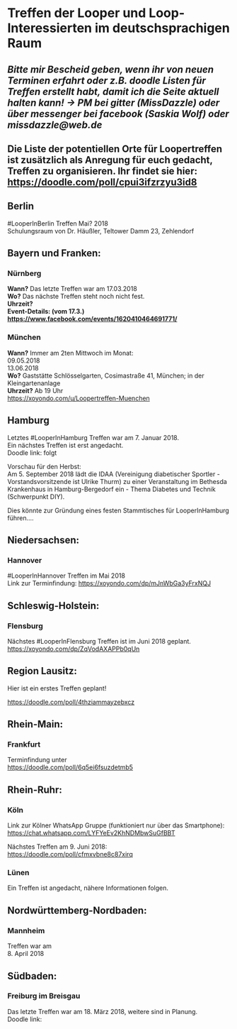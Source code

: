 # Treffen der Looper und Loop-Interessierten im deutschsprachigen Raum

## _Bitte mir Bescheid geben, wenn ihr von neuen Terminen erfahrt oder z.B. doodle Listen für Treffen erstellt habt, damit ich die Seite aktuell halten kann! -> PM bei gitter (MissDazzle) oder über messenger bei facebook (Saskia Wolf) oder missdazzle@web.de_

## Die Liste der potentiellen Orte für Loopertreffen ist zusätzlich als Anregung für euch gedacht, Treffen zu organisieren. Ihr findet sie hier: https://doodle.com/poll/cpui3ifzrzyu3id8  

## Berlin
#LooperInBerlin Treffen Mai? 2018  
Schulungsraum von Dr. Häußler, Teltower Damm 23, Zehlendorf    
 


## Bayern und Franken:

### Nürnberg
**Wann?** Das letzte Treffen war am 17.03.2018  
**Wo?**   Das nächste Treffen steht noch nicht fest.  
**Uhrzeit?**  
**Event-Details: (vom 17.3.) https://www.facebook.com/events/1620410464691771/**  

### München
**Wann?** Immer am 2ten Mittwoch im Monat:   
09.05.2018  
13.06.2018  
**Wo?** Gaststätte Schlösselgarten, Cosimastraße 41, München; in der Kleingartenanlage    
**Uhrzeit?** Ab 19 Uhr  
https://xoyondo.com/u/Loopertreffen-Muenchen 

## Hamburg
Letztes #LooperInHamburg Treffen war am 7. Januar 2018.  
Ein nächstes Treffen ist erst angedacht.  
Doodle link: folgt 
  
Vorschau für den Herbst:  
Am 5. September 2018 lädt die IDAA (Vereinigung diabetischer Sportler - Vorstandsvorsitzende ist Ulrike Thurm) zu einer Veranstaltung im Bethesda Krankenhaus in Hamburg-Bergedorf ein - Thema Diabetes und Technik (Schwerpunkt DIY).  
 
Dies könnte zur Gründung eines festen Stammtisches für LooperInHamburg führen.... 
 
 
## Niedersachsen:  
  
### Hannover  
#LooperInHannover Treffen im Mai 2018  
Link zur Terminfindung: 
https://xoyondo.com/dp/mJnWbGa3yFrxNQJ  
 
 
## Schleswig-Holstein:  
  
### Flensburg  
Nächstes #LooperInFlensburg Treffen ist im Juni 2018 geplant.  
https://xoyondo.com/dp/ZqVodAXAPPb0qUn  
  
  
## Region Lausitz:

Hier ist ein erstes Treffen geplant!

https://doodle.com/poll/4thziammayzebxcz  
  
  
   
## Rhein-Main:  
  
### Frankfurt  
  
Terminfindung unter  
https://doodle.com/poll/6q5ei6fsuzdetmb5  


## Rhein-Ruhr:  
   
### Köln  
 
Link zur Kölner WhatsApp Gruppe (funktioniert nur über das Smartphone):  
https://chat.whatsapp.com/LYFYeEv2KhNDMbwSuGfBBT 
  
Nächstes Treffen am 9. Juni 2018:  
https://doodle.com/poll/cfmxvbne8c87xirq  
 
### Lünen  
Ein Treffen ist angedacht, nähere Informationen folgen.  

 
## Nordwürttemberg-Nordbaden:  
  
### Mannheim  
Treffen war am  
8. April 2018   

 
 
## Südbaden:  
  
### Freiburg im Breisgau  
Das letzte Treffen war am 18. März 2018, weitere sind in Planung.  
Doodle link:   




